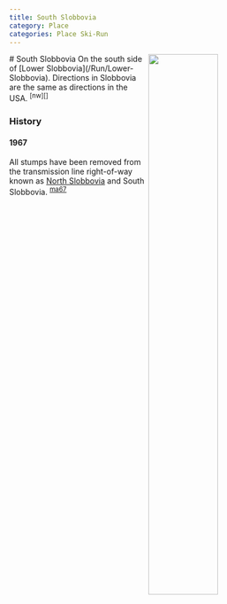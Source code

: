 ```yaml
---
title: South Slobbovia
category: Place
categories: Place Ski-Run
---
```

<img src="/img/2020-South-Slobbovia.jpeg" align="right" style="width: 50%;">
# South Slobbovia
On the south side of [Lower Slobbovia](/Run/Lower-Slobbovia). Directions in Slobbovia are the same as directions in the USA. <sup>[nw][]</sup>

### History

#### 1967

All stumps have been removed from the transmission line right-of-way known as [North Slobbovia](/Run/North-Slobbovia) and South Slobbovia. <sup>[ma67][]</sup>


[ma67]: Mountaineer-Annual#1967
[nw]: Names-Walt "Meany Names by Walter Little, 1984"
